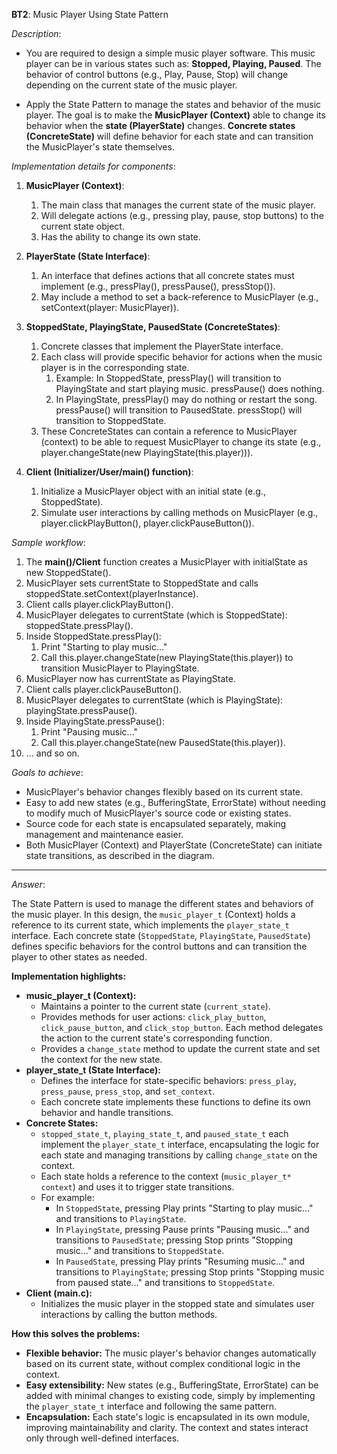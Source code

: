 **BT2**: Music Player Using State Pattern

*Description*:
- You are required to design a simple music player software. This music player can be in various states such as: **Stopped, Playing, Paused**. The behavior of control buttons (e.g., Play, Pause, Stop) will change depending on the current state of the music player.

- Apply the State Pattern to manage the states and behavior of the music player. The goal is to make the **MusicPlayer (Context)** able to change its behavior when the **state (PlayerState)** changes. **Concrete states (ConcreteState)** will define behavior for each state and can transition the MusicPlayer's state themselves.

*Implementation details for components*:

1. **MusicPlayer (Context)**:
   1. The main class that manages the current state of the music player.
   2. Will delegate actions (e.g., pressing play, pause, stop buttons) to the current state object.
   3. Has the ability to change its own state.

2. **PlayerState (State Interface)**:
   1. An interface that defines actions that all concrete states must implement (e.g., pressPlay(), pressPause(), pressStop()).
   2. May include a method to set a back-reference to MusicPlayer (e.g., setContext(player: MusicPlayer)).

3. **StoppedState, PlayingState, PausedState (ConcreteStates)**:
   1. Concrete classes that implement the PlayerState interface.
   2. Each class will provide specific behavior for actions when the music player is in the corresponding state.
      1. Example: In StoppedState, pressPlay() will transition to PlayingState and start playing music. pressPause() does nothing.
      2. In PlayingState, pressPlay() may do nothing or restart the song. pressPause() will transition to PausedState. pressStop() will transition to StoppedState.
   3. These ConcreteStates can contain a reference to MusicPlayer (context) to be able to request MusicPlayer to change its state (e.g., player.changeState(new PlayingState(this.player))).

4. **Client (Initializer/User/main() function)**:
   1. Initialize a MusicPlayer object with an initial state (e.g., StoppedState).
   2. Simulate user interactions by calling methods on MusicPlayer (e.g., player.clickPlayButton(), player.clickPauseButton()).

*Sample workflow*:

1. The **main()/Client** function creates a MusicPlayer with initialState as new StoppedState().
2. MusicPlayer sets currentState to StoppedState and calls stoppedState.setContext(playerInstance).
3. Client calls player.clickPlayButton().
4. MusicPlayer delegates to currentState (which is StoppedState): stoppedState.pressPlay().
5. Inside StoppedState.pressPlay():
   1. Print "Starting to play music..."
   2. Call this.player.changeState(new PlayingState(this.player)) to transition MusicPlayer to PlayingState.
6. MusicPlayer now has currentState as PlayingState.
7. Client calls player.clickPauseButton().
8. MusicPlayer delegates to currentState (which is PlayingState): playingState.pressPause().
9. Inside PlayingState.pressPause():
   1. Print "Pausing music..."
   2. Call this.player.changeState(new PausedState(this.player)).
10. ... and so on.

*Goals to achieve*:

* MusicPlayer's behavior changes flexibly based on its current state.
* Easy to add new states (e.g., BufferingState, ErrorState) without needing to modify much of MusicPlayer's source code or existing states.
* Source code for each state is encapsulated separately, making management and maintenance easier.
* Both MusicPlayer (Context) and PlayerState (ConcreteState) can initiate state transitions, as described in the diagram.

---

*Answer*:

The State Pattern is used to manage the different states and behaviors of the music player. In this design, the `music_player_t` (Context) holds a reference to its current state, which implements the `player_state_t` interface. Each concrete state (`StoppedState`, `PlayingState`, `PausedState`) defines specific behaviors for the control buttons and can transition the player to other states as needed.

**Implementation highlights:**
- **music_player_t (Context):**
  - Maintains a pointer to the current state (`current_state`).
  - Provides methods for user actions: `click_play_button`, `click_pause_button`, and `click_stop_button`. Each method delegates the action to the current state's corresponding function.
  - Provides a `change_state` method to update the current state and set the context for the new state.
- **player_state_t (State Interface):**
  - Defines the interface for state-specific behaviors: `press_play`, `press_pause`, `press_stop`, and `set_context`.
  - Each concrete state implements these functions to define its own behavior and handle transitions.
- **Concrete States:**
  - `stopped_state_t`, `playing_state_t`, and `paused_state_t` each implement the `player_state_t` interface, encapsulating the logic for each state and managing transitions by calling `change_state` on the context.
  - Each state holds a reference to the context (`music_player_t* context`) and uses it to trigger state transitions.
  - For example:
    - In `StoppedState`, pressing Play prints "Starting to play music..." and transitions to `PlayingState`.
    - In `PlayingState`, pressing Pause prints "Pausing music..." and transitions to `PausedState`; pressing Stop prints "Stopping music..." and transitions to `StoppedState`.
    - In `PausedState`, pressing Play prints "Resuming music..." and transitions to `PlayingState`; pressing Stop prints "Stopping music from paused state..." and transitions to `StoppedState`.
- **Client (main.c):**
  - Initializes the music player in the stopped state and simulates user interactions by calling the button methods.

**How this solves the problems:**
- **Flexible behavior:** The music player's behavior changes automatically based on its current state, without complex conditional logic in the context.
- **Easy extensibility:** New states (e.g., BufferingState, ErrorState) can be added with minimal changes to existing code, simply by implementing the `player_state_t` interface and following the same pattern.
- **Encapsulation:** Each state's logic is encapsulated in its own module, improving maintainability and clarity. The context and states interact only through well-defined interfaces.
